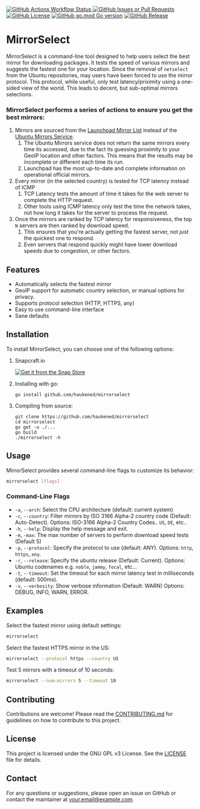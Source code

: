 [![GitHub Actions Workflow Status](https://img.shields.io/github/actions/workflow/status/haukened/mirrorselect/dev.yml) ](https://github.com/haukened/mirrorselect/actions)
[![GitHub Issues or Pull Requests](https://img.shields.io/github/issues/haukened/mirrorselect)](https://github.com/haukened/mirrorselect/issues)
[![GitHub License](https://img.shields.io/github/license/haukened/mirrorselect)](https://github.com/haukened/mirrorselect/blob/main/LICENSE)
[![GitHub go.mod Go version](https://img.shields.io/github/go-mod/go-version/haukened/mirrorselect)](https://go.dev/dl/)
[![GitHub Release](https://img.shields.io/github/v/release/haukened/mirrorselect)](https://github.com/haukened/mirrorselect/releases)

# MirrorSelect

MirrorSelect is a command-line tool designed to help users select the best mirror for downloading packages. It tests the speed of various mirrors and suggests the fastest one for your location. Since the removal of `netselect` from the Ubuntu repositories, may users have been forced to use the mirror protocol.  This protocol, while useful, only test latency/priximity using a one-sided view of the world.  This leads to decent, but sub-optimal mirrors selections.

### MirrorSelect performs a series of actions to ensure you get the best mirrors:

1. Mirrors are sourced from the [Launchpad Mirror List](https://launchpad.net/ubuntu/+archivemirrors) instead of the [Ubuntu Mirrors Service](http://mirrors.ubuntu.com/).
    1. The Ubuntu Mirrors service does not return the same mirrors every time its accessed, due to the fact its guessing proximity to your GeoIP location and other factors.  This means that the results may be incomplete or different each time its run.
    1. Launchpad has the most up-to-date and complete information on operational official mirrors.
1. Every mirror (in the selected country) is tested for TCP latency instead of ICMP
    1. TCP Latency tests the amount of time it takes for the web server to complete the HTTP request.
    1. Other tools using ICMP latency only test the time the network takes, not how long it takes for the server to process the request.
1. Once the mirrors are ranked by TCP latency for responsiveness, the top `N` servers are then ranked by download speed.
    1. This ensures that you're actually getting the fastest server, not _just_ the quickest one to respond.
    1. Even servers that respond quickly might have lower download speeds due to congestion, or other factors.

## Features

- Automatically selects the fastest mirror
- GeoIP support for automatic country selection, or manual options for privacy.
- Supports protocol selection (HTTP, HTTPS, any)
- Easy to use command-line interface
- Sane defaults

## Installation

To install MirrorSelect, you can choose one of the following options:

1. Snapcraft.io

    [![Get it from the Snap Store](https://snapcraft.io/en/dark/install.svg)](https://snapcraft.io/mirrorselect)

4. Installing with go:
    
    ```
    go install github.com/haukened/mirrorselect
    ```

5. Compiling from source:

    ```
    git clone https://github.com/haukened/mirrorselect
    cd mirrorselect
    go get -u ./...
    go build
    ./mirrorselect -h
    ```

## Usage

MirrorSelect provides several command-line flags to customize its behavior:

```sh
mirrorselect [flags]
```

### Command-Line Flags

- `-a`, `--arch`: Select the CPU architecture (default: current system)
- `-c`, `--country`: Filter mirrors by ISO 3166 Alpha-2 country code (Default: Auto-Detect). Options: ISO-3166 Alpha-2 Country Codes.. `US`, `DE`, etc..
- `-h`, `--help`: Display the help message and exit.
- `-m`, `-max`: The max number of servers to perform download speed tests (Default 5)
- `-p`, `--protocol`: Specify the protocol to use (default: ANY). Options: `http`, `https`, `any`.
- `-r`, `--release`: Specify the ubuntu release (Default: Current). Options: Ubuntu codenames e.g. `noble`, `jammy`, `focal`, etc...
- `-t`, `--timeout`: Set the timeout for each mirror latency test in milliseconds (default: 500ms).
- `-v`, `--verbosity`: Show verbose information (Default: WARN) Options: DEBUG, INFO, WARN, ERROR.

## Examples

Select the fastest mirror using default settings:

```sh
mirrorselect
```

Select the fastest HTTPS mirror in the US:

```sh
mirrorselect --protocol https --country US
```

Test 5 mirrors with a timeout of 10 seconds:

```sh
mirrorselect --num-mirrors 5 --timeout 10
```

## Contributing

Contributions are welcome! Please read the [CONTRIBUTING.md](CONTRIBUTING.md) for guidelines on how to contribute to this project.

## License

This project is licensed under the GNU GPL v3 License. See the [LICENSE](LICENSE) file for details.

## Contact

For any questions or suggestions, please open an issue on GitHub or contact the maintainer at your.email@example.com.
